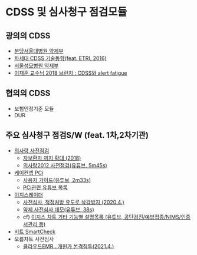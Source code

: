 # CDSS 및 심사청구 점검모듈  

## 광의의 CDSS

- [분당서울대병원 약제부](https://www.snubh.org/dh/main/index.do?DP_CD=PH&MENU_ID=002008)
- [차세대 CDSS 기술동향(feat. ETRI, 2016)](https://scienceon.kisti.re.kr/commons/util/originalView.do?cn=JAKO201652057195696&oCn=JAKO201652057195696&dbt=JAKO&journal=NJOU00291002)
- [서울성모병원 약제부](http://www.kshp.or.kr/Upload/publications/143-153%ED%95%99%EC%88%A0%EB%B3%B4%EA%B3%A02%EA%B6%8C%EC%84%B1%ED%9D%AC.pdf)
- [이재훈 교수님 2018 브런치 : CDSS와 alert fatigue](https://brunch.co.kr/@medinfo/11)


## 협의의 CDSS 

- 보험인정기준 모듈
- DUR

## 주요 심사청구 점검S/W (feat. 1차,2차기관)

- [의사랑 사전점검](https://www.ysarang.com/ProductIntro/PI0101?idx=53)
  - [자보환자 까지 확대 (2018)](http://www.docdocdoc.co.kr/news/articleView.html?idxno=1061779)
  - [의사랑2012 사전점검(유튜브, 5m45s)](https://youtu.be/OFhD3_C_IF8)
- [케이컨셉 PCi](http://k-concept.co.kr/prduct_pci.html)
  - [사용자 가이드(유튜브, 2m33s)](https://www.youtube.com/watch?v=7Sg3TW6uYLU)
  - [PCi관련 유튜브 목록](https://youtu.be/7Sg3TW6uYLU)
- [이지스레이더](http://www.eghis.co.kr/service/service_02.php)
  - [사전심사, 적정처방 유도로 삭감방지 (2020.4.)](https://mdon.co.kr/news/article.html?no=26729)
  - [약제 사전심사 데모(유튜브, 38s)](https://youtu.be/7XLKYp9nYm4)
  - cf) [이지스 차트 기타 기능별 설명목록 (유튜브, 공단검진/예방접종/NIMS/인증서관리 등)](https://www.youtube.com/watch?v=3cL63__Kdmw&list=PLKW8NM0XzzsbeYfbSydVfRu5FfWXHnEqk&index=55) 
- [비트 SmartCheck](http://esonhosp.co.kr/?folder=bbs&page=view&board_id=notice&idx=1611)
- 오름차트 사전심사
  - [클라우드EMR...개원가 본격침투(2021.4.)](http://www.medicaltimes.com/Users/News/NewsView.html?ID=1139812)
 


